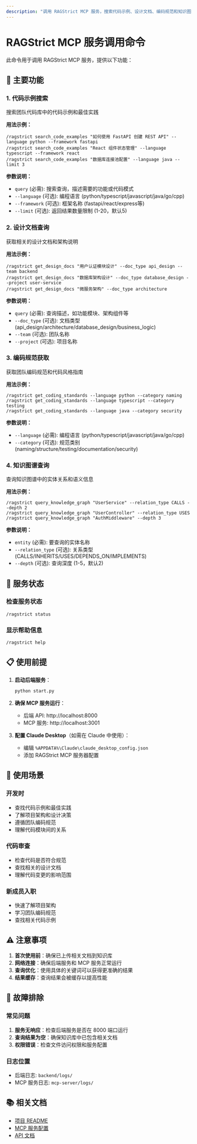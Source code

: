```yaml
---
description: "调用 RAGStrict MCP 服务，搜索代码示例、设计文档、编码规范和知识图谱"
---
```


# RAGStrict MCP 服务调用命令

此命令用于调用 RAGStrict MCP 服务，提供以下功能：

## 🚀 主要功能

### 1. 代码示例搜索
搜索团队代码库中的代码示例和最佳实践

**用法示例：**
```
/ragstrict search_code_examples "如何使用 FastAPI 创建 REST API" --language python --framework fastapi
/ragstrict search_code_examples "React 组件状态管理" --language typescript --framework react
/ragstrict search_code_examples "数据库连接池配置" --language java --limit 3
```

**参数说明：**
- `query` (必需): 搜索查询，描述需要的功能或代码模式
- `--language` (可选): 编程语言 (python/typescript/javascript/java/go/cpp)
- `--framework` (可选): 框架名称 (fastapi/react/express等)
- `--limit` (可选): 返回结果数量限制 (1-20，默认5)

### 2. 设计文档查询
获取相关的设计文档和架构说明

**用法示例：**
```
/ragstrict get_design_docs "用户认证模块设计" --doc_type api_design --team backend
/ragstrict get_design_docs "数据库架构设计" --doc_type database_design --project user-service
/ragstrict get_design_docs "微服务架构" --doc_type architecture
```

**参数说明：**
- `query` (必需): 查询描述，如功能模块、架构组件等
- `--doc_type` (可选): 文档类型 (api_design/architecture/database_design/business_logic)
- `--team` (可选): 团队名称
- `--project` (可选): 项目名称

### 3. 编码规范获取
获取团队编码规范和代码风格指南

**用法示例：**
```
/ragstrict get_coding_standards --language python --category naming
/ragstrict get_coding_standards --language typescript --category testing
/ragstrict get_coding_standards --language java --category security
```

**参数说明：**
- `--language` (必需): 编程语言 (python/typescript/javascript/java/go/cpp)
- `--category` (可选): 规范类别 (naming/structure/testing/documentation/security)

### 4. 知识图谱查询
查询知识图谱中的实体关系和语义信息

**用法示例：**
```
/ragstrict query_knowledge_graph "UserService" --relation_type CALLS --depth 2
/ragstrict query_knowledge_graph "UserController" --relation_type USES
/ragstrict query_knowledge_graph "AuthMiddleware" --depth 3
```

**参数说明：**
- `entity` (必需): 要查询的实体名称
- `--relation_type` (可选): 关系类型 (CALLS/INHERITS/USES/DEPENDS_ON/IMPLEMENTS)
- `--depth` (可选): 查询深度 (1-5，默认2)

## 🔧 服务状态

### 检查服务状态
```
/ragstrict status
```

### 显示帮助信息
```
/ragstrict help
```

## 📋 使用前提

1. **启动后端服务**：
   ```bash
   python start.py
   ```

2. **确保 MCP 服务运行**：
   - 后端 API: http://localhost:8000
   - MCP 服务: http://localhost:3001

3. **配置 Claude Desktop**（如需在 Claude 中使用）：
   - 编辑 `%APPDATA%\Claude\claude_desktop_config.json`
   - 添加 RAGStrict MCP 服务器配置

## 🌟 使用场景

### 开发时
- 查找代码示例和最佳实践
- 了解项目架构和设计决策
- 遵循团队编码规范
- 理解代码模块间的关系

### 代码审查
- 检查代码是否符合规范
- 查找相关的设计文档
- 理解代码变更的影响范围

### 新成员入职
- 快速了解项目架构
- 学习团队编码规范
- 查找相关代码示例

## ⚠️ 注意事项

1. **首次使用前**：确保已上传相关文档到知识库
2. **网络连接**：确保后端服务和 MCP 服务正常运行
3. **查询优化**：使用具体的关键词可以获得更准确的结果
4. **结果缓存**：查询结果会被缓存以提高性能

## 🐛 故障排除

### 常见问题
1. **服务无响应**：检查后端服务是否在 8000 端口运行
2. **查询结果为空**：确保知识库中已包含相关文档
3. **权限错误**：检查文件访问权限和服务配置

### 日志位置
- 后端日志: `backend/logs/`
- MCP 服务日志: `mcp-server/logs/`

## 📚 相关文档

- [项目 README](README.md)
- [MCP 服务配置](mcp-server/README.md)
- [API 文档](http://localhost:8000/docs)